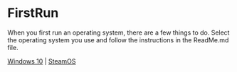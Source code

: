 # FirstRun
When you first run an operating system, there are a few things to do. Select the operating system you use and follow the instructions in the ReadMe.md file.

[Windows 10](https://github.com/NatoBoram/FirstRun/blob/master/Windows%2010/ReadMe.md) | [SteamOS](https://github.com/NatoBoram/FirstRun/blob/master/SteamOS/ReadMe.md)
